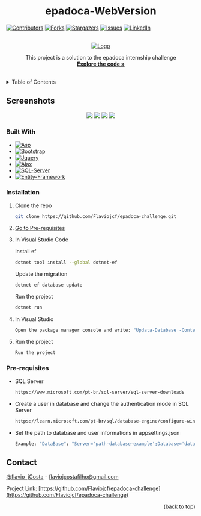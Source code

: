 <a name="readme-top"></a>
<h1 align="center">epadoca-WebVersion</h1>

[![Contributors][contributors-shield]][contributors-url]
[![Forks][forks-shield]][forks-url]
[![Stargazers][stars-shield]][stars-url]
[![Issues][issues-shield]][issues-url]
[![LinkedIn][linkedin-shield]][linkedin-url]

<br />
<div align="center">
  <a href="https://github.com/Flaviojcf/epadoca-challenge">
    <img src="~/img/epadoca.gif" alt="Logo">
  </a>


  <p align="center">
    This project is a solution to the epadoca internship challenge
    <br />
    <a href="https:/github.com/flaviojcf/epadoca-challenge"><strong>Explore the code »</strong></a>
    <br />
    <br />
  </p>
</div>

<details>
  <summary>Table of Contents</summary>
  <ol>
    <li>
      <a href="#about-the-project">About The Project</a>
      <ul>
        <li><a href="#built-with">Built With</a></li>
      </ul>
    </li>
    <li>
      <ul>
        <li><a href="#installation">Installation</a></li>
        <li><a href="#pre-requisites">Pre-requisites</a></li>
      </ul>
    </li>
    <li><a href="#contact">Contact</a></li>
  </ol>
</details>

## Screenshots


<div align="center">
    <img src="~/img/epadoca-1.png"  >
    <img src="~/img/epadoca-2.png"  >
    <img src="~/img/epadoca-3.png"  >
    <img src="~/img/epadoca-4.png"  >
</div>



### Built With


- [![Asp][asp.net]][asp-url]
- [![Bootstrap][bootstrap]][bootstrap-url]
- [![Jquery][jquery]][jquery-url]
- [![Ajax][ajax]][ajax-url]
- [![SQL-Server][SQL-Server]][SQL-Server-url]
- [![Entity-Framework][Entity-Framework]][Entity-Framework-url]






### Installation

1. Clone the repo
   ```sh
   git clone https://github.com/Flaviojcf/epadoca-challenge.git
   ```
2. <a href="#pre-requisites">Go to Pre-requisites</a>

3. In Visual Studio Code <br/>

    Install ef
   ```sh
   dotnet tool install --global dotnet-ef
   ```
    Update the migration
     ```sh
    dotnet ef database update
   ```
    Run the project
    ```sh
    dotnet run
    ```
4. In Visual Studio
    ```sh
    Open the package manager console and write: "Updata-Database -Context BakeryDbContext"
    ```
5. Run the project
     ```sh
    Run the project
    ```

### Pre-requisites

- SQL Server
  ```sh
  https://www.microsoft.com/pt-br/sql-server/sql-server-downloads
  ```
- Create a user in database and change the authentication mode in SQL Server
   ```sh
  https://learn.microsoft.com/pt-br/sql/database-engine/configure-windows/change-server-authentication-mode?view=sql-server-ver16
  ```
- Set the path to database and user informations in appsettings.json
   ```sh
  Example: "DataBase": "Server='path-database-example';Database='database-name-example';User Id='user-id-example';Password='user-password-example'"
  ```







## Contact

[@flavio_jCosta](mailto:flaviojcostafilho@gmail.com) - flaviojcostafilho@gmail.com

Project Link: [https://github.com/Flaviojcf/epadoca-challenge](https://github.com/Flaviojcf/epadoca-challenge)

<p align="right">(<a href="#readme-top">back to top</a>)</p>




[contributors-shield]: https://img.shields.io/github/contributors/flaviojcf/epadoca-challenge.svg?style=for-the-badge
[contributors-url]: https://github.com/flaviojcf/epadoca-challenge/graphs/contributors
[forks-shield]: https://img.shields.io/github/forks/flaviojcf/epadoca-challenge.svg?style=for-the-badge
[forks-url]: https://github.com/flaviojcf/epadoca-challenge/network/members
[stars-shield]: https://img.shields.io/github/stars/flaviojcf/epadoca-challenge.svg?style=for-the-badge
[stars-url]: https://github.com/flaviojcf/epadoca-challenge/stargazers
[issues-shield]: https://img.shields.io/github/issues/flaviojcf/epadoca-challenge.svg?style=for-the-badge
[issues-url]: https://github.com/flaviojcf/epadoca-challenge/issues
[linkedin-shield]: https://img.shields.io/badge/-LinkedIn-black.svg?style=for-the-badge&logo=linkedin&colorB=555
[linkedin-url]: https://www.linkedin.com/in/flávio-jcosta

[asp.net]: https://img.shields.io/badge/ASP.NET-9017C0?style=for-the-badge&logo=ASP.NETrk&logoColor=white
[asp-url]: https://dotnet.microsoft.com/en-us/apps/aspnet

[bootstrap]: https://img.shields.io/badge/Bootstrap-7211F1?style=for-the-badge&logo=Bootstrap&logoColor=white
[bootstrap-url]: https://getbootstrap.com/

[jquery]: https://img.shields.io/badge/Jquery-78CFF5?style=for-the-badge&logo=Jquery&logoColor=white
[jquery-url]: https://jquery.com/

[ajax]: https://img.shields.io/badge/Ajax-78CFF5?style=for-the-badge&logo=Ajax&logoColor=white
[ajax-url]: https://api.jquery.com/jquery.ajax/

[SQL-Server]: https://img.shields.io/badge/SQL-Server-67F7FF?style=for-the-badge&logo=SQL-Server&logoColor=white
[SQL-Server-url]: https://www.microsoft.com/pt-br/sql-server/sql-server-downloads

[Entity-Framework]: https://img.shields.io/badge/Entity-Framework-652076?style=for-the-badge&logo=Entity-framework&logoColor=white
[Entity-Framework-url]: https://learn.microsoft.com/en-us/ef/
